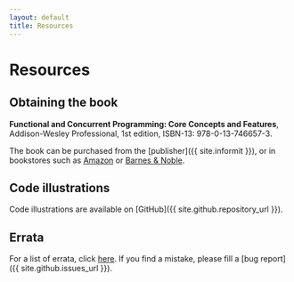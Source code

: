 ```yaml
---
layout: default
title: Resources
---
```


# Resources

## Obtaining the book

**Functional and Concurrent Programming: Core Concepts and Features**, Addison-Wesley Professional, 1st edition, ISBN-13: 978-0-13-746657-3.

The book can be purchased from the [publisher]({{ site.informit }}), or in bookstores such as [Amazon](https://www.amazon.com/dp/0137466544/) or [Barnes & Noble](http://www.barnesandnoble.com/s/9780137466542/).

## Code illustrations

Code illustrations are available on [GitHub]({{ site.github.repository_url }}).

## Errata

For a list of errata, click [here](./errata.html).
If you find a mistake, please fill a [bug report]({{ site.github.issues_url }}).

